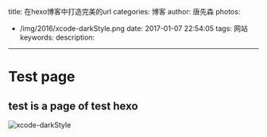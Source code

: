 title: 在hexo博客中打造完美的url
categories: 博客
author: 唐先森
photos:
  - /img/2016/xcode-darkStyle.png
date: 2017-01-07 22:54:05
tags: 网站
keywords:
description:
---

# Test page

## test is a page of test hexo

![xcode-darkStyle](/img/2016/xcode-darkStyle.png)